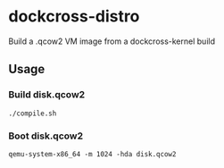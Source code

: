 # dockcross-distro
Build a .qcow2 VM image from a dockcross-kernel build

## Usage

### Build disk.qcow2

`./compile.sh`

### Boot disk.qcow2

`qemu-system-x86_64 -m 1024 -hda disk.qcow2`
